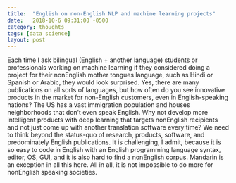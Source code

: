 ```yaml
---
title:  "English on non-English NLP and machine learning projects"
date:   2018-10-6 09:31:00 -0500
category: thoughts 
tags: [data science]
layout: post
---
```


Each time I ask bilingual (English + another language) students or professionals working on machine learning if they considered doing a project for their nonEnglish mother tongues language, such as Hindi or Spanish or Arabic, they would look surprised. Yes, there are many publications on all sorts of languages, but how often do you see innovative products in the market for non-English customers, even in English-speaking nations? The US has a vast immigration population and houses neighborhoods that don’t even speak English. Why not develop more intelligent products with deep learning that targets nonEnglish recipients and not just come up with another translation software every time? We need to think beyond the status-quo of research, products, software, and predominately English publications. It is challenging, I admit, because it is so easy to code in English with an English programming language syntax, editor, OS, GUI, and it is also hard to find a nonEnglish corpus. Mandarin is an exception in all this here. All in all, it is not impossible to do more for nonEnglish speaking societies.

